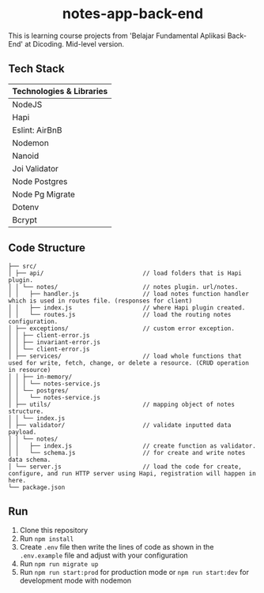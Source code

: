 <h1 align="center"><b>notes-app-back-end</b></h1>

This is learning course projects from 'Belajar Fundamental Aplikasi Back-End' at Dicoding. Mid-level version.

## Tech Stack

| Technologies & Libraries |
| ------------------------ |
| NodeJS                   |
| Hapi                     |
| Eslint: AirBnB           |
| Nodemon                  |
| Nanoid                   |
| Joi Validator            |
| Node Postgres            |
| Node Pg Migrate          |
| Dotenv                   |
| Bcrypt                   |

## Code Structure

```
├── src/
│ ├── api/                            // load folders that is Hapi plugin.
│ │ └── notes/                        // notes plugin. url/notes.
│ │   ├── handler.js                  // load notes function handler which is used in routes file. (responses for client)
│ │   ├── index.js                    // where Hapi plugin created.
│ │   └── routes.js                   // load the routing notes configuration.
│ ├── exceptions/                     // custom error exception.
│ │ ├── client-error.js
│ │ ├── invariant-error.js
│ │ └── client-error.js
│ ├── services/                       // load whole functions that used for write, fetch, change, or delete a resource. (CRUD operation in resource)
│ │ ├── in-memory/
│ │ │ └── notes-service.js
│ │ └── postgres/
│ │   └── notes-service.js
│ ├── utils/                          // mapping object of notes structure.
│ │ └── index.js
│ ├── validator/                      // validate inputted data payload.
│ │ └── notes/
│ │   ├── index.js                    // create function as validator.
│ │   └── schema.js                   // for create and write notes data schema.
│ └── server.js                       // load the code for create, configure, and run HTTP server using Hapi, registration will happen in here.
└── package.json
```

## Run

1. Clone this repository
2. Run `npm install`
3. Create `.env` file then write the lines of code as shown in the `.env.example` file and adjust with your configuration
4. Run `npm run migrate up`
5. Run `npm run start:prod` for production mode or `npm run start:dev` for development mode with nodemon